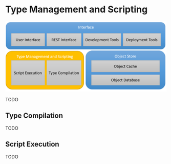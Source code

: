 # Type Management and Scripting

![Type Management](../images/TypeManagement.png)

TODO

## Type Compilation

TODO

## Script Execution

TODO